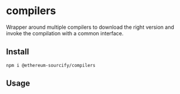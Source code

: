 # compilers

Wrapper around multiple compilers to download the right version and invoke the compilation with a common interface.

## Install

```
npm i @ethereum-sourcify/compilers
```

## Usage
